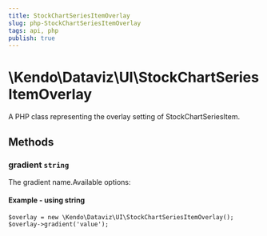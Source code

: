 ```yaml
---
title: StockChartSeriesItemOverlay
slug: php-StockChartSeriesItemOverlay
tags: api, php
publish: true
---
```


# \Kendo\Dataviz\UI\StockChartSeriesItemOverlay

A PHP class representing the overlay setting of StockChartSeriesItem.


## Methods

### gradient `string`

The gradient name.Available options:


#### Example - using string
    $overlay = new \Kendo\Dataviz\UI\StockChartSeriesItemOverlay();
    $overlay->gradient('value');

